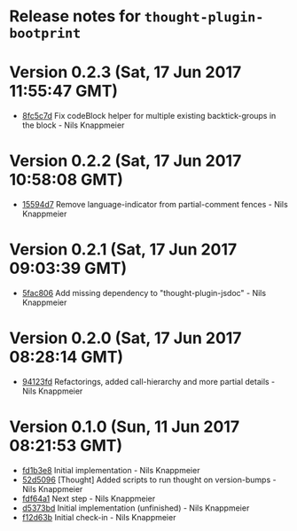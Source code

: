 # Release notes for `thought-plugin-bootprint`

<a name="current-release"></a>
# Version 0.2.3 (Sat, 17 Jun 2017 11:55:47 GMT)

* [8fc5c7d](https://github.com/bootprint/thought-plugin-bootprint/commit/8fc5c7d) Fix codeBlock helper for multiple existing backtick-groups in the block - Nils Knappmeier



# Version 0.2.2 (Sat, 17 Jun 2017 10:58:08 GMT)

* [15594d7](https://github.com/bootprint/thought-plugin-bootprint/commit/15594d7) Remove language-indicator from partial-comment fences - Nils Knappmeier



# Version 0.2.1 (Sat, 17 Jun 2017 09:03:39 GMT)

* [5fac806](https://github.com/bootprint/thought-plugin-bootprint/commit/5fac806) Add missing dependency to "thought-plugin-jsdoc" - Nils Knappmeier



# Version 0.2.0 (Sat, 17 Jun 2017 08:28:14 GMT)

* [94123fd](https://github.com/bootprint/thought-plugin-bootprint/commit/94123fd) Refactorings, added call-hierarchy and more partial details - Nils Knappmeier



# Version 0.1.0 (Sun, 11 Jun 2017 08:21:53 GMT)

* [fd1b3e8](https://github.com/bootprint/thought-plugin-bootprint/commit/fd1b3e8) Initial implementation - Nils Knappmeier
* [52d5096](https://github.com/bootprint/thought-plugin-bootprint/commit/52d5096) [Thought] Added scripts to run thought on version-bumps - Nils Knappmeier
* [fdf64a1](https://github.com/bootprint/thought-plugin-bootprint/commit/fdf64a1) Next step - Nils Knappmeier
* [d5373bd](https://github.com/bootprint/thought-plugin-bootprint/commit/d5373bd) Initial implementation (unfinished) - Nils Knappmeier
* [f12d63b](https://github.com/bootprint/thought-plugin-bootprint/commit/f12d63b) Initial check-in - Nils Knappmeier
